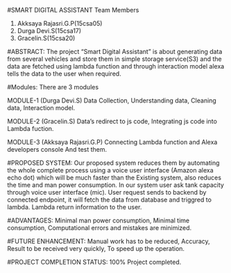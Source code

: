 
#SMART DIGITAL ASSISTANT 
 Team Members
1. Akksaya Rajasri.G.P(15csa05)
2. Durga Devi.S(15csa17)
3. Gracelin.S(15csa20)

#ABSTRACT:
The project “Smart Digital Assistant” is about generating data from several vehicles and store them in simple storage service(S3) and the data are fetched using lambda function and through interaction model alexa tells the data to the user when required.

#Modules:
There are 3 modules

MODULE-1 (Durga Devi.S)
Data Collection,
Understanding data,
Cleaning data,
Interaction model.

MODULE-2 (Gracelin.S)
Data’s redirect to js code,
Integrating js code into Lambda fuction.

MODULE-3 (Akksaya Rajasri.G.P)
Connecting 
Lambda function and Alexa developers console
And test them.

#PROPOSED SYSTEM:
Our proposed system reduces them by automating the whole complete process using a voice user interface (Amazon alexa echo dot) which will be much faster than the Existing system, also reduces the time and man power consumption. In our system user ask tank capacity through voice user interface (mic). User request sends to backend by connected endpoint, it will fetch the data from database and triggred to lambda. Lambda return information to the user.

#ADVANTAGES:
Minimal man power consumption,
Minimal time consumption,
Computational errors and mistakes are minimized.
  
#FUTURE ENHANCEMENT:
Manual work has to be reduced,
Accuracy,
Result to be received very quickly,
To speed up the operation.

#PROJECT COMPLETION STATUS:
 100% Project completed.




 
